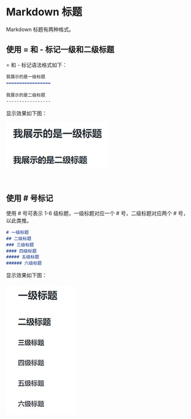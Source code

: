 # Markdown 标题

Markdown 标题有两种格式。

## 使用 = 和 - 标记一级和二级标题

= 和 - 标记语法格式如下：

```markdown
我展示的是一级标题
=================

我展示的是二级标题
-----------------
```

显示效果如下图：

![](./images/catalog1.jpg)

<br>

## 使用 # 号标记

使用 # 号可表示 1-6 级标题，一级标题对应一个 # 号，二级标题对应两个 # 号，以此类推。

```markdown
# 一级标题
## 二级标题
### 三级标题
#### 四级标题
##### 五级标题
###### 六级标题
```

显示效果如下图：

###### ![](./images/catalog2.jpg)
